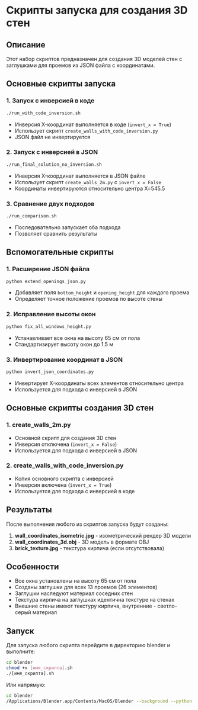 # Скрипты запуска для создания 3D стен

## Описание

Этот набор скриптов предназначен для создания 3D моделей стен с заглушками для проемов из JSON файла с координатами.

## Основные скрипты запуска

### 1. Запуск с инверсией в коде
```bash
./run_with_code_inversion.sh
```
- Инверсия X-координат выполняется в коде (`invert_x = True`)
- Использует скрипт `create_walls_with_code_inversion.py`
- JSON файл не инвертируется

### 2. Запуск с инверсией в JSON
```bash
./run_final_solution_no_inversion.sh
```
- Инверсия X-координат выполняется в JSON файле
- Использует скрипт `create_walls_2m.py` с `invert_x = False`
- Координаты инвертируются относительно центра X=545.5

### 3. Сравнение двух подходов
```bash
./run_comparison.sh
```
- Последовательно запускает оба подхода
- Позволяет сравнить результаты

## Вспомогательные скрипты

### 1. Расширение JSON файла
```bash
python extend_openings_json.py
```
- Добавляет поля `bottom_height` и `opening_height` для каждого проема
- Определяет точное положение проемов по высоте стены

### 2. Исправление высоты окон
```bash
python fix_all_windows_height.py
```
- Устанавливает все окна на высоту 65 см от пола
- Стандартизирует высоту окон до 1.5 м

### 3. Инвертирование координат в JSON
```bash
python invert_json_coordinates.py
```
- Инвертирует X-координаты всех элементов относительно центра
- Используется для подхода с инверсией в JSON

## Основные скрипты создания 3D стен

### 1. create_walls_2m.py
- Основной скрипт для создания 3D стен
- Инверсия отключена (`invert_x = False`)
- Используется для подхода с инверсией в JSON

### 2. create_walls_with_code_inversion.py
- Копия основного скрипта с инверсией
- Инверсия включена (`invert_x = True`)
- Используется для подхода с инверсией в коде

## Результаты

После выполнения любого из скриптов запуска будут созданы:

1. **wall_coordinates_isometric.jpg** - изометрический рендер 3D модели
2. **wall_coordinates_3d.obj** - 3D модель в формате OBJ
3. **brick_texture.jpg** - текстура кирпича (если отсутствовала)

## Особенности

- Все окна установлены на высоту 65 см от пола
- Созданы заглушки для всех 13 проемов (26 элементов)
- Заглушки наследуют материал соседних стен
- Текстура кирпича на заглушках идентична текстуре на стенах
- Внешние стены имеют текстуру кирпича, внутренние - светло-серый материал

## Запуск

Для запуска любого скрипта перейдите в директорию blender и выполните:

```bash
cd blender
chmod +x [имя_скрипта].sh
./[имя_скрипта].sh
```

Или напрямую:

```bash
cd blender
/Applications/Blender.app/Contents/MacOS/Blender --background --python create_walls_2m.py
